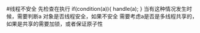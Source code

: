 #线程不安全
先检查在执行
if(condition(a)){
    handle(a);
}
当有这种情况发生时候，需要判断a 对象是否线程安全，如果不安全
需要考虑a是否是多线程共享的，如果是共享的需要加锁，或者保证原子性